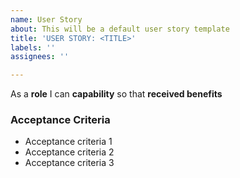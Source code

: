 ```yaml
---
name: User Story
about: This will be a default user story template
title: 'USER STORY: <TITLE>'
labels: ''
assignees: ''

---
```


As a **role** I can **capability** so that **received benefits**

### Acceptance Criteria  

- Acceptance criteria 1
- Acceptance criteria 2
- Acceptance criteria 3
